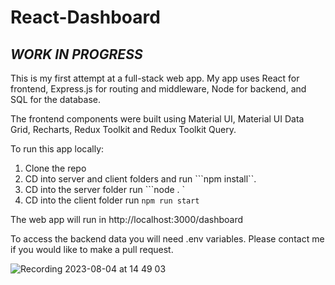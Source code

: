 # React-Dashboard

## *WORK IN PROGRESS*
This is my first attempt at a full-stack web app. My app uses React for frontend, Express.js for routing and middleware, Node for backend, and SQL for the database.

The frontend components were built using Material UI, Material UI Data Grid, Recharts, Redux Toolkit and Redux Toolkit Query.

To run this app locally:
1. Clone the repo
2. CD into server and client folders and run ```npm install``.
3. CD into the server folder run ```node . `
4. CD into the client folder run ```npm run start```

The web app will run in http://localhost:3000/dashboard

To access the backend data you will need .env variables. Please contact me if you would like to make a pull request.

![Recording 2023-08-04 at 14 49 03](https://github.com/ajkeast/MERN-Dashboard/assets/94143736/0e8f3ce2-e8d8-46eb-bcec-766220340a9d)
